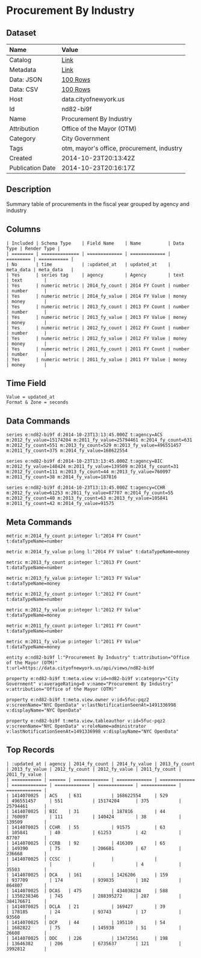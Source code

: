 # Procurement By Industry

## Dataset

| Name | Value |
| :--- | :---- |
| Catalog | [Link](https://catalog.data.gov/dataset/procurement-by-industry-eb653) |
| Metadata | [Link](https://data.cityofnewyork.us/api/views/nd82-bi9f) |
| Data: JSON | [100 Rows](https://data.cityofnewyork.us/api/views/nd82-bi9f/rows.json?max_rows=100) |
| Data: CSV | [100 Rows](https://data.cityofnewyork.us/api/views/nd82-bi9f/rows.csv?max_rows=100) |
| Host | data.cityofnewyork.us |
| Id | nd82-bi9f |
| Name | Procurement By Industry |
| Attribution | Office of the Mayor (OTM) |
| Category | City Government |
| Tags | otm, mayor's office, procurement, industry |
| Created | 2014-10-23T20:13:42Z |
| Publication Date | 2014-10-23T20:16:17Z |

## Description

Summary table of procurements in the fiscal year grouped by agency and industry

## Columns

```ls
| Included | Schema Type    | Field Name    | Name          | Data Type | Render Type |
| ======== | ============== | ============= | ============= | ========= | =========== |
| No       | time           | :updated_at   | updated_at    | meta_data | meta_data   |
| Yes      | series tag     | agency        | Agency        | text      | text        |
| Yes      | numeric metric | 2014_fy_count | 2014 FY Count | number    | number      |
| Yes      | numeric metric | 2014_fy_value | 2014 FY Value | money     | money       |
| Yes      | numeric metric | 2013_fy_count | 2013 FY Count | number    | number      |
| Yes      | numeric metric | 2013_fy_value | 2013 FY Value | money     | money       |
| Yes      | numeric metric | 2012_fy_count | 2012 FY Count | number    | number      |
| Yes      | numeric metric | 2012_fy_value | 2012 FY Value | money     | money       |
| Yes      | numeric metric | 2011_fy_count | 2011 FY Count | number    | number      |
| Yes      | numeric metric | 2011_fy_value | 2011 FY Value | money     | money       |
```

## Time Field

```ls
Value = updated_at
Format & Zone = seconds
```

## Data Commands

```ls
series e:nd82-bi9f d:2014-10-23T13:13:45.000Z t:agency=ACS m:2012_fy_value=15174204 m:2011_fy_value=25794461 m:2014_fy_count=631 m:2012_fy_count=551 m:2013_fy_count=529 m:2013_fy_value=496551457 m:2011_fy_count=375 m:2014_fy_value=168622554

series e:nd82-bi9f d:2014-10-23T13:13:45.000Z t:agency=BIC m:2012_fy_value=140424 m:2011_fy_value=139509 m:2014_fy_count=31 m:2012_fy_count=111 m:2013_fy_count=44 m:2013_fy_value=760097 m:2011_fy_count=38 m:2014_fy_value=187816

series e:nd82-bi9f d:2014-10-23T13:13:45.000Z t:agency=CCHR m:2012_fy_value=61253 m:2011_fy_value=87707 m:2014_fy_count=55 m:2012_fy_count=40 m:2013_fy_count=63 m:2013_fy_value=105841 m:2011_fy_count=42 m:2014_fy_value=91575
```

## Meta Commands

```ls
metric m:2014_fy_count p:integer l:"2014 FY Count" t:dataTypeName=number

metric m:2014_fy_value p:long l:"2014 FY Value" t:dataTypeName=money

metric m:2013_fy_count p:integer l:"2013 FY Count" t:dataTypeName=number

metric m:2013_fy_value p:integer l:"2013 FY Value" t:dataTypeName=money

metric m:2012_fy_count p:integer l:"2012 FY Count" t:dataTypeName=number

metric m:2012_fy_value p:integer l:"2012 FY Value" t:dataTypeName=money

metric m:2011_fy_count p:integer l:"2011 FY Count" t:dataTypeName=number

metric m:2011_fy_value p:integer l:"2011 FY Value" t:dataTypeName=money

entity e:nd82-bi9f l:"Procurement By Industry" t:attribution="Office of the Mayor (OTM)" t:url=https://data.cityofnewyork.us/api/views/nd82-bi9f

property e:nd82-bi9f t:meta.view v:id=nd82-bi9f v:category="City Government" v:averageRating=0 v:name="Procurement By Industry" v:attribution="Office of the Mayor (OTM)"

property e:nd82-bi9f t:meta.view.owner v:id=5fuc-pqz2 v:screenName="NYC OpenData" v:lastNotificationSeenAt=1491336998 v:displayName="NYC OpenData"

property e:nd82-bi9f t:meta.view.tableauthor v:id=5fuc-pqz2 v:screenName="NYC OpenData" v:roleName=administrator v:lastNotificationSeenAt=1491336998 v:displayName="NYC OpenData"
```

## Top Records

```ls
| :updated_at | agency | 2014_fy_count | 2014_fy_value | 2013_fy_count | 2013_fy_value | 2012_fy_count | 2012_fy_value | 2011_fy_count | 2011_fy_value | 
| =========== | ====== | ============= | ============= | ============= | ============= | ============= | ============= | ============= | ============= | 
| 1414070025  | ACS    | 631           | 168622554     | 529           | 496551457     | 551           | 15174204      | 375           | 25794461      | 
| 1414070025  | BIC    | 31            | 187816        | 44            | 760097        | 111           | 140424        | 38            | 139509        | 
| 1414070025  | CCHR   | 55            | 91575         | 63            | 105841        | 40            | 61253         | 42            | 87707         | 
| 1414070025  | CCRB   | 92            | 416309        | 65            | 149390        | 75            | 206601        | 67            | 236668        | 
| 1414070025  | CCSC   |               |               |               |               |               |               | 4             | 35503         | 
| 1414070025  | DCA    | 161           | 1426206       | 159           | 937709        | 174           | 939835        | 102           | 864807        | 
| 1414070025  | DCAS   | 475           | 434038234     | 588           | 1350238346    | 745           | 288395272     | 287           | 384176671     | 
| 1414070025  | DCLA   | 21            | 169427        | 39            | 178185        | 24            | 93743         | 17            | 93560         | 
| 1414070025  | DCP    | 44            | 195110        | 54            | 1682822       | 75            | 145938        | 51            | 26608         | 
| 1414070025  | DDC    | 226           | 13472561      | 198           | 13646382      | 206           | 6735637       | 121           | 3992812       | 
```